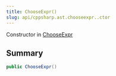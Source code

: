 ```yaml
---
title: ChooseExpr()
slug: api/cppsharp.ast.chooseexpr..ctor
---
```

Constructor in [ChooseExpr](/api/cppsharp/ast/chooseexpr)

## Summary



```csharp
public ChooseExpr()
```

